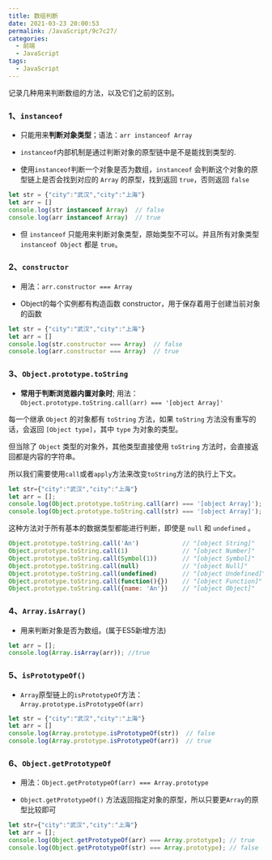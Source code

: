 ```yaml
---
title: 数组判断
date: 2021-03-23 20:00:53
permalink: /JavaScript/9c7c27/
categories:
  - 前端
  - JavaScript
tags:
  - JavaScript
---
```


记录几种用来判断数组的方法，以及它们之前的区别。

<!-- more -->

### 1、`instanceof`

- 只能用来**判断对象类型**；语法：`arr instanceof Array`
  
- `instanceof`内部机制是通过判断对象的原型链中是不是能找到类型的.
  
- 使用`instanceof`判断一个对象是否为数组，`instanceof` 会判断这个对象的原型链上是否会找到对应的 `Array` 的原型，找到返回 `true`，否则返回 `false`
  
```javascript
let str = {"city":"武汉","city":"上海"}
let arr = []
console.log(str instanceof Array)  // false
console.log(arr instanceof Array)  // true
```
- 但 `instanceof` 只能用来判断对象类型，原始类型不可以。并且所有对象类型 `instanceof Object` 都是 `true`。

### 2、`constructor`

- 用法：`arr.constructor === Array`
  
- Object的每个实例都有构造函数 constructor，用于保存着用于创建当前对象的函数
  
```javascript
let str = {"city":"武汉","city":"上海"}
let arr = []
console.log(str.constructor === Array)  // false
console.log(arr.constructor === Array)  // true
```

### 3、`Object.prototype.toString`

- **常用于判断浏览器内置对象时**; 用法：`Object.prototype.toString.call(arr) === '[object Array]'`

每一个继承 `Object` 的对象都有 `toString` 方法，如果 `toString` 方法没有重写的话，会返回 `[Object type]`，其中 `type` 为对象的类型。

但当除了 `Object` 类型的对象外，其他类型直接使用 `toString` 方法时，会直接返回都是内容的字符串。

所以我们需要使用`call`或者`apply`方法来改变`toString`方法的执行上下文。

```javascript
let str={"city":"武汉","city":"上海"}
let arr = [];
console.log(Object.prototype.toString.call(arr) === '[object Array]'); // true
console.log(Object.prototype.toString.call(str) === '[object Array]');  //false
```

这种方法对于所有基本的数据类型都能进行判断，即使是 `null` 和 `undefined` 。

```javascript
Object.prototype.toString.call('An')            // "[object String]"
Object.prototype.toString.call(1)               // "[object Number]"
Object.prototype.toString.call(Symbol(1))       // "[object Symbol]"
Object.prototype.toString.call(null)            // "[object Null]"
Object.prototype.toString.call(undefined)       // "[object Undefined]"
Object.prototype.toString.call(function(){})    // "[object Function]"
Object.prototype.toString.call({name: 'An'})    // "[object Object]"
```

### 4、`Array.isArray()`

- 用来判断对象是否为数组。(属于ES5新增方法)
  
```javascript
let arr = [];
console.log(Array.isArray(arr)); //true
```

### 5、`isPrototypeOf()`

- `Array`原型链上的`isPrototypeOf`方法：`Array.prototype.isPrototypeOf(arr)`
  
```javascript
let str = {"city":"武汉","city":"上海"}
let arr = []
console.log(Array.prototype.isPrototypeOf(str))  // false
console.log(Array.prototype.isPrototypeOf(arr))  // true
```

### 6、`Object.getPrototypeOf`

- 用法：`Object.getPrototypeOf(arr) === Array.prototype`
  
- `Object.getPrototypeOf()` 方法返回指定对象的原型，所以只要更`Array`的原型比较即可

```javascript
let str={"city":"武汉","city":"上海"}
let arr = [];
console.log(Object.getPrototypeOf(arr) === Array.prototype); // true
console.log(Object.getPrototypeOf(str) === Array.prototype); // false
```
